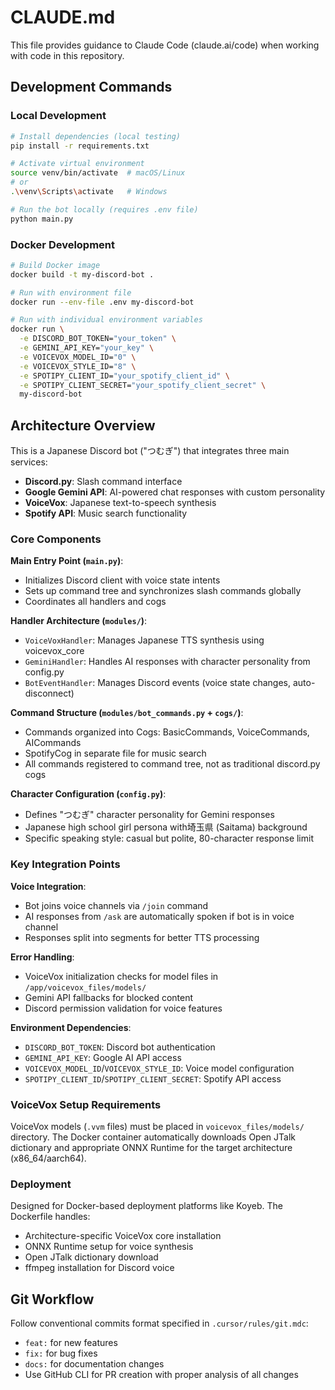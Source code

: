 # CLAUDE.md

This file provides guidance to Claude Code (claude.ai/code) when working with code in this repository.

## Development Commands

### Local Development
```bash
# Install dependencies (local testing)
pip install -r requirements.txt

# Activate virtual environment
source venv/bin/activate  # macOS/Linux
# or
.\venv\Scripts\activate   # Windows

# Run the bot locally (requires .env file)
python main.py
```

### Docker Development
```bash
# Build Docker image
docker build -t my-discord-bot .

# Run with environment file
docker run --env-file .env my-discord-bot

# Run with individual environment variables
docker run \
  -e DISCORD_BOT_TOKEN="your_token" \
  -e GEMINI_API_KEY="your_key" \
  -e VOICEVOX_MODEL_ID="0" \
  -e VOICEVOX_STYLE_ID="8" \
  -e SPOTIPY_CLIENT_ID="your_spotify_client_id" \
  -e SPOTIPY_CLIENT_SECRET="your_spotify_client_secret" \
  my-discord-bot
```

## Architecture Overview

This is a Japanese Discord bot ("つむぎ") that integrates three main services:
- **Discord.py**: Slash command interface
- **Google Gemini API**: AI-powered chat responses with custom personality
- **VoiceVox**: Japanese text-to-speech synthesis
- **Spotify API**: Music search functionality

### Core Components

**Main Entry Point (`main.py`)**:
- Initializes Discord client with voice state intents
- Sets up command tree and synchronizes slash commands globally
- Coordinates all handlers and cogs

**Handler Architecture (`modules/`)**:
- `VoiceVoxHandler`: Manages Japanese TTS synthesis using voicevox_core
- `GeminiHandler`: Handles AI responses with character personality from config.py
- `BotEventHandler`: Manages Discord events (voice state changes, auto-disconnect)

**Command Structure (`modules/bot_commands.py` + `cogs/`)**:
- Commands organized into Cogs: BasicCommands, VoiceCommands, AICommands
- SpotifyCog in separate file for music search
- All commands registered to command tree, not as traditional discord.py cogs

**Character Configuration (`config.py`)**:
- Defines "つむぎ" character personality for Gemini responses
- Japanese high school girl persona with埼玉県 (Saitama) background
- Specific speaking style: casual but polite, 80-character response limit

### Key Integration Points

**Voice Integration**:
- Bot joins voice channels via `/join` command
- AI responses from `/ask` are automatically spoken if bot is in voice channel
- Responses split into segments for better TTS processing

**Error Handling**:
- VoiceVox initialization checks for model files in `/app/voicevox_files/models/`
- Gemini API fallbacks for blocked content
- Discord permission validation for voice features

**Environment Dependencies**:
- `DISCORD_BOT_TOKEN`: Discord bot authentication
- `GEMINI_API_KEY`: Google AI API access
- `VOICEVOX_MODEL_ID`/`VOICEVOX_STYLE_ID`: Voice model configuration
- `SPOTIPY_CLIENT_ID`/`SPOTIPY_CLIENT_SECRET`: Spotify API access

### VoiceVox Setup Requirements

VoiceVox models (`.vvm` files) must be placed in `voicevox_files/models/` directory. The Docker container automatically downloads Open JTalk dictionary and appropriate ONNX Runtime for the target architecture (x86_64/aarch64).

### Deployment

Designed for Docker-based deployment platforms like Koyeb. The Dockerfile handles:
- Architecture-specific VoiceVox core installation
- ONNX Runtime setup for voice synthesis  
- Open JTalk dictionary download
- ffmpeg installation for Discord voice

## Git Workflow

Follow conventional commits format specified in `.cursor/rules/git.mdc`:
- `feat:` for new features
- `fix:` for bug fixes  
- `docs:` for documentation changes
- Use GitHub CLI for PR creation with proper analysis of all changes
